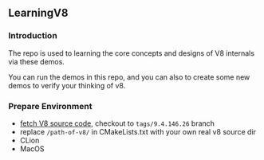 ## LearningV8

### Introduction

The repo is used to learning the core concepts and designs of V8 internals via these demos.

You can run the demos in this repo, and you can also to create some new demos to verify your thinking  of v8.

### Prepare Environment

- [fetch V8 source code](https://v8.dev/docs/source-code), checkout to `tags/9.4.146.26` branch
- replace `/path-of-v8/` in CMakeLists.txt with your own real v8 source dir
- CLion
- MacOS
